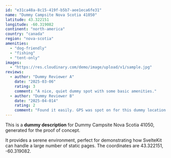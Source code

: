 ```yaml
---
id: "e31ca48a-8c15-419f-b5b7-aee1eca6fe31"
name: "Dummy Campsite Nova Scotia 41050"
latitude: 43.322151
longitude: -60.319082
continent: "north-america"
country: "canada"
region: "nova-scotia"
amenities:
  - "dog-friendly"
  - "fishing"
  - "tent-only"
images:
  - "https://res.cloudinary.com/demo/image/upload/v1/sample.jpg"
reviews:
  - author: "Dummy Reviewer A"
    date: "2025-03-06"
    rating: 3
    comment: "A nice, quiet dummy spot with some basic amenities."
  - author: "Dummy Reviewer B"
    date: "2025-04-014"
    rating: 2
    comment: "Found it easily. GPS was spot on for this dummy location."
---
```


This is a **dummy description** for Dummy Campsite Nova Scotia 41050, generated for the proof of concept.

It provides a serene environment, perfect for demonstrating how SvelteKit can handle a large number of static pages. The coordinates are 43.322151, -60.319082.
